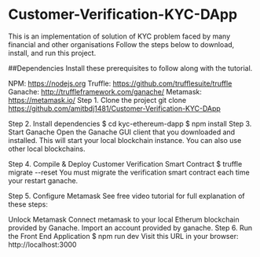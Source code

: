 # Customer-Verification-KYC-DApp

This is an implementation of solution of KYC problem faced by many financial and other organisations
Follow the steps below to download, install, and run this project.

##Dependencies
Install these prerequisites to follow along with the tutorial. 

NPM: https://nodejs.org
Truffle: https://github.com/trufflesuite/truffle
Ganache: http://truffleframework.com/ganache/
Metamask: https://metamask.io/
Step 1. Clone the project
git clone https://github.com/amitbdj1481/Customer-Verification-KYC-DApp

Step 2. Install dependencies
$ cd kyc-ethereum-dapp
$ npm install
Step 3. Start Ganache
Open the Ganache GUI client that you downloaded and installed. This will start your local blockchain instance. You can also use other local blockchains.

Step 4. Compile & Deploy Customer Verification Smart Contract
$ truffle migrate --reset You must migrate the verification smart contract each time your restart ganache.

Step 5. Configure Metamask
See free video tutorial for full explanation of these steps:

Unlock Metamask
Connect metamask to your local Etherum blockchain provided by Ganache.
Import an account provided by ganache.
Step 6. Run the Front End Application
$ npm run dev Visit this URL in your browser: http://localhost:3000
